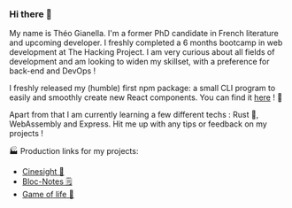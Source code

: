 ### Hi there 👋

My name is Théo Gianella. I'm a former PhD candidate in French literature and upcoming developer. I freshly completed a 6 months bootcamp in web development at The Hacking Project. I am very curious about all fields of development and am looking to widen my skillset, with a preference for back-end and DevOps !

I freshly released my (humble) first npm package: a small CLI program to easily and smoothly create new React components. You can find it [here](https://www.npmjs.com/package/@tgianella/create-react-component-cli) ! :tada:

Apart from that I am currently learning a few different techs : Rust :crab:, WebAssembly and Express. Hit me up with any tips or feedback on my projects !

🏭 Production links for my projects:

- [Cinesight 🍿](https://cinesight.vercel.app/)
- [Bloc-Notes 🗒️](https://tgianella.github.io/bloc-notes/)
- [Game of life 🧫](https://tgianella.github.io/game-of-life/)
<!-- - [Cookin 🍽️](https://the-cookin-project-7e530903ee90.herokuapp.com/) -->
<!-- - [Meowth NFT 🐱](https://meowth-nft-4ed16307d768.herokuapp.com/) -->
<!-- - [Local library 📖](https://locallibrary-express-da3df349d5c6.herokuapp.com/) -->
<!-- - [The Gossip Project 💬](https://the-gossip-project-77f559ad5921.herokuapp.com/) -->

<!--
**TGianella/TGIanella** is a ✨ _special_ ✨ repository because its `README.md` (this file) appears on your GitHub profile.

Here are some ideas to get you started:

- 🔭 I’m currently working on ...
- 🌱 I’m currently learning ...
- 👯 I’m looking to collaborate on ...
- 🤔 I’m looking for help with ...
- 💬 Ask me about ...
- 📫 How to reach me: ...
- 😄 Pronouns: ...
- ⚡ Fun fact: ...
-->

